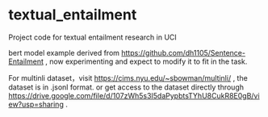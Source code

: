 # textual_entailment
Project code for textual entailment research in UCI

bert model example derived from https://github.com/dh1105/Sentence-Entailment , now experimenting and expect to modify it to fit in the task.  

For multinli dataset，visit https://cims.nyu.edu/~sbowman/multinli/ ,
the dataset is in .jsonl format.
or get access to the dataset directly through https://drive.google.com/file/d/107zWh5s3I5daPypbtsTYhU8CukR8E0gB/view?usp=sharing .
